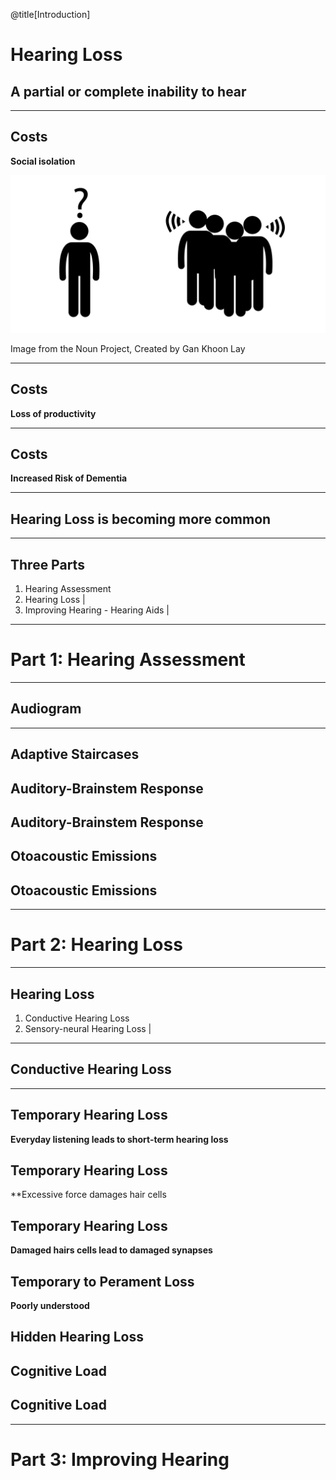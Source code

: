 @title[Introduction]
# Hearing Loss
## A partial or complete inability to hear

---

## Costs

**Social isolation**

![Isolation](assets/isolation.png)

<div class="comment">Image from the Noun Project, Created by Gan Khoon Lay</div>

---

## Costs

**Loss of productivity**

<!-- TODO: details -->

---

## Costs

**Increased Risk of Dementia**

<!-- TODO: details -->

---

## Hearing Loss is becoming more common

<!-- TODO: show a graph -->

---

## Three Parts

1. Hearing Assessment
2. Hearing Loss                     |
3. Improving Hearing - Hearing Aids |

---

# Part 1: Hearing Assessment

---

## Audiogram

<!-- TODO: show a picture of an audiogram, explain dimensions -->

---

## Adaptive Staircases

<!-- TODO: show graph of a stair case. Play some sounds as a demo -->

## Auditory-Brainstem Response

<!-- show an image of the ABR equipment -->

## Auditory-Brainstem Response

<!-- show a graph of an ABR -->

## Otoacoustic Emissions

<!-- show an image of the equipment -->

## Otoacoustic Emissions

<!-- show a graph of the DPOAE -->

---

# Part 2: Hearing Loss

---

## Hearing Loss

1. Conductive Hearing Loss
2. Sensory-neural Hearing Loss |

---

## Conductive Hearing Loss

<!-- TODO: show image of ear, and highlight ear canal and ear bones

---

## Sensory-neural Hearing Loss

<!-- TODO: show image of ear, and highlight cochlea -->

---

## Temporary Hearing Loss

**Everyday listening leads to short-term hearing loss**

<!-- TODO: show levels of sounds that will lead to a threshold shift -->

## Temporary Hearing Loss

**Excessive force damages hair cells

<!-- TODO: show image of ear, then cochela, then hair cells damageds -->

## Temporary Hearing Loss

**Damaged hairs cells lead to damaged synapses**

<!-- TODO: same image as above, but with synapses highlighted -->

## Temporary to Perament Loss

**Poorly understood**

<!-- TODO: question marks -->

## Hidden Hearing Loss

<!-- TODO: show kujawa audiograms -->

<!-- TODO: show changed suprathreshold responses -->

<!-- TODO: show changes in synaptic ribbons -->

## Cognitive Load

<!-- TODO: show an image describing the hypothesis -->

## Cognitive Load

<!-- TODO: describe pupilometry -->

---

# Part 3: Improving Hearing


